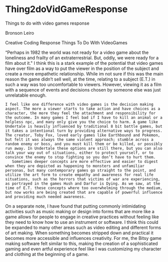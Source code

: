 # Thing2doVidGameResponse
Things to do with video games response

Bronson Leiro 

Creative Coding Response              Things To Do With VideoGames

“Perhaps in 1982 the world was not ready for a video game about
the loneliness and frailty of an extraterrestrial. But, oddly, we
were ready for a film about it."
I think this is a stark example of the potential that video games have over film as a way to put the viewer in the position of the subject and create a more empathetic relationship. While im not sure if this was the main reason the game didn’t sell well, at the time, relating to a subject (E.T.) in such a way was too uncomfortable to viewers. However,  viewing it as a film with a sequence of events and decisions chosen by someone else was just unrelatable enough.

	I feel like one difference with video games is the decision making aspect. The more a viewer starts to take action and have choices as a character, the more they feel the attachment and responsibility for the outcome. In many games I feel bad if I have to kill an animal or a helpless npc, and many only give you the choice to harm. A game like Undertale is heavily influenced by traditional 8 bit battle games, but it takes a intentional turn by providing alternative ways to progress. The creator, Toby Fox, loved early games like Earthbound and Pokemon, but felt it was always the same violent approach; stumble across a random enemy or boss, and you must kill them or be killed, or possibly run away. In Undertale these options are still there, but you can also talk your way out of situations, either to protect yourself, or to convince the enemy to stop fighting so you don’t have to hurt them. 
       Sometimes deeper concepts are more effective and easier to digest when they are depicted as happening to monsters and unfamiliar personas, but many contemporary games go straight to the point, and utilize the art form to create empathy and awareness for real life situations, such as the horrors that victims of war are experiencing, as portrayed in the games Hush and Darfur is Dying. As we saw, at the time of E.T. these concepts where too overwhelming through the medium, but now works are being created that are capable of powerful influence and providing much needed awareness.

On a separate note, I have found that putting commonly intimidating activities such as music making or design into forms that are more like a game allows for people to engage in creative practices without feeling like they need to know how to use an instrument or software. I think this could be expanded to many other areas such as video editing and different forms of art making. When something becomes stripped down and practical it becomes more accessible and influences creativity. For me, the Bitsy game making software felt similar to this, making the creation of a sophisticated gaming and even artful experience feel like I was customizing my character and clothing at the beginning of a game.
